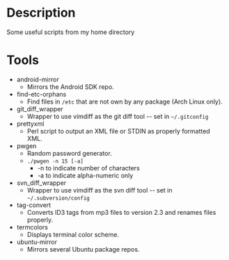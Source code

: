 # Description

Some useful scripts from my home directory

# Tools

* android-mirror
    * Mirrors the Android SDK repo.
* find-etc-orphans
    * Find files in `/etc` that are not own by any package (Arch Linux only).
* git\_diff\_wrapper
    * Wrapper to use vimdiff as the git diff tool -- set in `~/.gitconfig`
* prettyxml
    * Perl script to output an XML file or STDIN as properly formatted XML.
* pwgen
    * Random password generator.
    * `./pwgen -n 15 [-a]`
        * -n to indicate number of characters
        * -a to indicate alpha-numeric only
* svn\_diff\_wrapper
    * Wrapper to use vimdiff as the svn diff tool -- set in
    `~/.subversion/config`
* tag-convert
    * Converts ID3 tags from mp3 files to version 2.3 and renames files
    properly.
* termcolors
    * Displays terminal color scheme.
* ubuntu-mirror
    * Mirrors several Ubuntu package repos.
